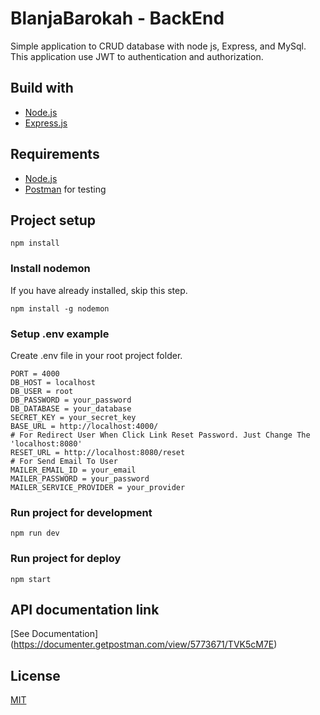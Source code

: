 # BlanjaBarokah - BackEnd

Simple application to CRUD database with node js, Express, and MySql.
This application use JWT to authentication and authorization.

## Build with
* [Node.js](https://nodejs.org/en/)
* [Express.js](https://expressjs.com/)

## Requirements
* [Node.js](https://nodejs.org/en/)
* [Postman](https://www.getpostman.com/) for testing

## Project setup

```
npm install
```

### Install nodemon

If you have already installed, skip this step.

```
npm install -g nodemon
```

### Setup .env example

Create .env file in your root project folder.

```
PORT = 4000
DB_HOST = localhost
DB_USER = root
DB_PASSWORD = your_password
DB_DATABASE = your_database
SECRET_KEY = your_secret_key
BASE_URL = http://localhost:4000/
# For Redirect User When Click Link Reset Password. Just Change The 'localhost:8080'
RESET_URL = http://localhost:8080/reset
# For Send Email To User
MAILER_EMAIL_ID = your_email
MAILER_PASSWORD = your_password
MAILER_SERVICE_PROVIDER = your_provider
```

### Run project for development
```
npm run dev
```

### Run project for deploy
```
npm start
```

## API documentation link

[See Documentation] (https://documenter.getpostman.com/view/5773671/TVK5cM7E)

## License
[MIT](https://choosealicense.com/licenses/mit/)
